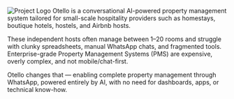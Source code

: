 ![Project Logo](./images/H'Otello.png "hotel")
Otello is a conversational AI-powered property management system tailored for small-scale hospitality providers such as homestays, boutique hotels, hostels, and Airbnb hosts.

These independent hosts often manage between 1–20 rooms and struggle with clunky spreadsheets, manual WhatsApp chats, and fragmented tools. Enterprise-grade Property Management Systems (PMS) are expensive, overly complex, and not mobile/chat-first.

Otello changes that — enabling complete property management through WhatsApp, powered entirely by AI, with no need for dashboards, apps, or technical know-how.